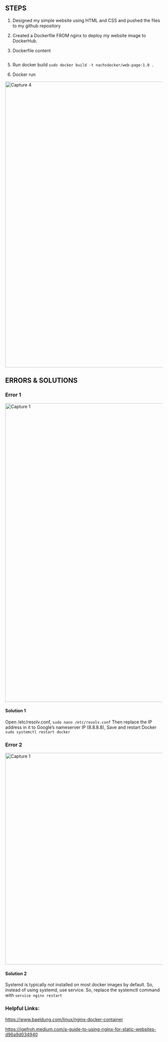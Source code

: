 ## STEPS

1. Designed my simple website using HTML and CSS and pushed the files to my github repository
2. Created a Dockerfile FROM nginx to deploy my website image to DockerHub.

3. Dockerfile content 
```

```
5. Run docker build ``` sudo docker build -t nachsdocker/web-page:1.0 . ```


6. Docker run

<img width="910" alt="Capture 4" src="https://user-images.githubusercontent.com/83463641/222896827-68df71e5-4cf1-48c7-9bbf-3c7678c14d2d.PNG">


## ERRORS & SOLUTIONS

### Error 1
<img width="951" alt="Capture 1" src="https://user-images.githubusercontent.com/83463641/222446654-98fc98aa-e502-4cb1-aedb-3bc7d96d6499.PNG">

#### Solution 1
Open /etc/resolv.conf, ```sudo nano /etc/resolv.conf```  Then replace the IP address in it to Google’s nameserver IP (8.8.8.8), Save and restart Docker ```sudo systemctl restart docker```

### Error 2
<img width="674" alt="Capture 1" src="https://user-images.githubusercontent.com/83463641/222442939-2547cc6e-992c-4464-84f1-aade4e4eec30.PNG">

#### Solution 2
Systemd is typically not installed on most docker images by default. So, instead of using systemd, use service. So, replace the systemctl command with 
``` service nginx restart ```


### Helpful Links:

https://www.baeldung.com/linux/nginx-docker-container

https://jgefroh.medium.com/a-guide-to-using-nginx-for-static-websites-d96a9d034940
